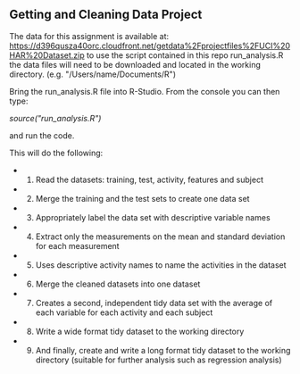## Getting and Cleaning Data Project

The data for this assignment is available at:
https://d396qusza40orc.cloudfront.net/getdata%2Fprojectfiles%2FUCI%20HAR%20Dataset.zip
to use the script contained in this repo run_analysis.R the data files will need to be downloaded and located in the working directory. (e.g. "/Users/name/Documents/R")

Bring the run_analysis.R file into R-Studio. 
From the console you can then type: 

*source("run_analysis.R")*

and run the code.

This will do the following:
- 1. Read the datasets: training, test, activity, features and subject 
- 2. Merge the training and the test sets to create one data set
- 3. Appropriately label the data set with descriptive variable names
- 4. Extract only the measurements on the mean and standard deviation for each measurement
- 5. Uses descriptive activity names to name the activities in the dataset
- 6. Merge the cleaned datasets into one dataset
- 7. Creates a second, independent tidy data set with the average of each variable for each activity and each subject
- 8. Write a wide format tidy dataset to the working directory
- 9. And finally, create and write a long format tidy dataset to the working directory (suitable for further analysis such as regression analysis)

